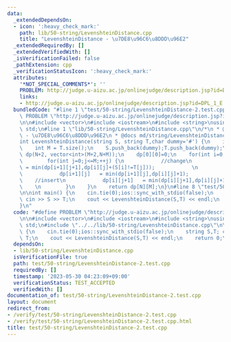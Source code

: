 ```yaml
---
data:
  _extendedDependsOn:
  - icon: ':heavy_check_mark:'
    path: lib/50-string/LevenshteinDistance.cpp
    title: "LevenshteinDistance - \u7DE8\u96C6\u8DDD\u96E2"
  _extendedRequiredBy: []
  _extendedVerifiedWith: []
  _isVerificationFailed: false
  _pathExtension: cpp
  _verificationStatusIcon: ':heavy_check_mark:'
  attributes:
    '*NOT_SPECIAL_COMMENTS*': ''
    PROBLEM: http://judge.u-aizu.ac.jp/onlinejudge/description.jsp?id=DPL_1_E
    links:
    - http://judge.u-aizu.ac.jp/onlinejudge/description.jsp?id=DPL_1_E
  bundledCode: "#line 1 \"test/50-string/LevenshteinDistance-2.test.cpp\"\n#define\
    \ PROBLEM \"http://judge.u-aizu.ac.jp/onlinejudge/description.jsp?id=DPL_1_E\"\
    \n\n#include <vector>\n#include <iostream>\n#include <string>\nusing namespace\
    \ std;\n#line 1 \"lib/50-string/LevenshteinDistance.cpp\"\n/*\n * @title LevenshteinDistance\
    \ - \u7DE8\u96C6\u8DDD\u96E2\n * @docs md/string/LevenshteinDistance.md\n */\n\
    int LevenshteinDistance(string S, string T,char dummy='#') {\n    int N = S.size();\n\
    \    int M = T.size();\n    S.push_back(dummy);T.push_back(dummy);\n    vector<vector<int>>\
    \ dp(N+2, vector<int>(M+2,N+M));\n    dp[0][0]=0;\n    for(int i=0;i<=N;++i) {\n\
    \        for(int j=0;j<=M;++j) {\n            //change\n            dp[i+1][j+1]\
    \ = min(dp[i+1][j+1],dp[i][j]+(S[i]!=T[j]));            \n            //delete\n\
    \            dp[i+1][j]   = min(dp[i+1][j],dp[i][j]+1);            \n        \
    \    //insert\n            dp[i][j+1]   = min(dp[i][j+1],dp[i][j]+1);        \
    \    \n        }\n    }\n    return dp[N][M];\n}\n#line 8 \"test/50-string/LevenshteinDistance-2.test.cpp\"\
    \n\nint main() {\n    cin.tie(0);ios::sync_with_stdio(false);\n    string S,T;\
    \ cin >> S >> T;\n    cout << LevenshteinDistance(S,T) << endl;\n    return 0;\n\
    }\n"
  code: "#define PROBLEM \"http://judge.u-aizu.ac.jp/onlinejudge/description.jsp?id=DPL_1_E\"\
    \n\n#include <vector>\n#include <iostream>\n#include <string>\nusing namespace\
    \ std;\n#include \"../../lib/50-string/LevenshteinDistance.cpp\"\n\nint main()\
    \ {\n    cin.tie(0);ios::sync_with_stdio(false);\n    string S,T; cin >> S >>\
    \ T;\n    cout << LevenshteinDistance(S,T) << endl;\n    return 0;\n}\n"
  dependsOn:
  - lib/50-string/LevenshteinDistance.cpp
  isVerificationFile: true
  path: test/50-string/LevenshteinDistance-2.test.cpp
  requiredBy: []
  timestamp: '2023-05-30 04:23:09+09:00'
  verificationStatus: TEST_ACCEPTED
  verifiedWith: []
documentation_of: test/50-string/LevenshteinDistance-2.test.cpp
layout: document
redirect_from:
- /verify/test/50-string/LevenshteinDistance-2.test.cpp
- /verify/test/50-string/LevenshteinDistance-2.test.cpp.html
title: test/50-string/LevenshteinDistance-2.test.cpp
---
```

